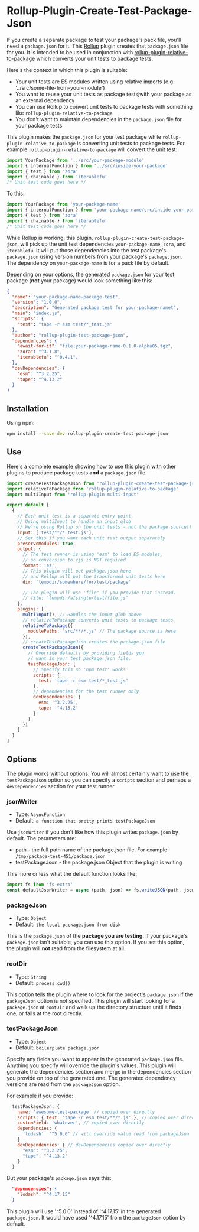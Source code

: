 # Rollup-Plugin-Create-Test-Package-Json

If you create a separate package to test your package's pack file, you'll need a `package.json` for it. This [Rollup](https://rollupjs.org/guide/en/) plugin creates that `package.json` file for you. It is intended to be used in conjunction with [rollup-plugin-relative-to-package](https://github.com/toolbuilder/rollup-plugin-relative-to-package) which converts your unit tests to package tests.

Here's the context in which this plugin is suitable:

* Your unit tests are ES modules written using relative imports (e.g. '../src/some-file-from-your-module')
* You want to reuse your unit tests as package testsjwith your package as an external dependency
* You can use Rollup to convert unit tests to package tests with something like `rollup-plugin-relative-to-package`
* You don't want to maintain dependencies in the `package.json` file for your package tests

This plugin makes the `package.json` for your test package while `rollup-plugin-relative-to-package` is converting unit tests to package tests. For example `rollup-plugin-relative-to-package` will convert the unit test:

```javascript
import YourPackage from '../src/your-package-module'
import { internalFunction } from '../src/inside-your-package'
import { test } from 'zora'
import { chainable } from 'iterablefu'
/* Unit test code goes here */
```

To this:

```javascript
import YourPackage from 'your-package-name'
import { internalFunction } from 'your-package-name/src/inside-your-package'
import { test } from 'zora'
import { chainable } from 'iterablefu'
/* Unit test code goes here */
```

While Rollup is working, this plugin, `rollup-plugin-create-test-package-json`, will pick up the unit test dependencies `your-package-name`, `zora`, and `iterablefu`. It will put those dependencies into the test package's `package.json` using version numbers from your package's `package.json`. The dependency on `your-package-name` is for a pack file by default.

Depending on your options, the generated `package.json` for your test package (**not** your package) would look something like this:

```json
{
  "name": "your-package-name-package-test",
  "version": "1.0.0",
  "description": "Generated package test for your-package-namet",
  "main": "index.js",
  "scripts": {
    "test": "tape -r esm test/*_test.js"
  },
  "author": "rollup-plugin-test-package-json",
  "dependencies": {
    "await-for-it": "file:your-package-name-0.1.0-alpha05.tgz",
    "zora": "^3.1.8",
    "iterablefu": "^0.4.1",
  },
  "devDependencies": {
    "esm": "^3.2.25",
    "tape": "^4.13.2"
  }
}
```

## Installation

Using npm:

```bash
npm install --save-dev rollup-plugin-create-test-package-json
```

## Use

Here's a complete example showing how to use this plugin with other plugins to produce package tests **and** a `package.json` file.

```javascript
import createTestPackageJson from 'rollup-plugin-create-test-package-json'
import relativeToPackage from 'rollup-plugin-relative-to-package'
import multiInput from 'rollup-plugin-multi-input'

export default [
  {
    // Each unit test is a separate entry point.
    // Using multiInput to handle an input glob
    // We're using Rollup on the unit tests - not the package source!!
    input: ['test/**/*_test.js'],
    // Set this if you want each unit test output separately
    preserveModules: true,
    output: {
      // The test runner is using 'esm' to load ES modules,
      // so conversion to cjs is NOT required
      format: 'es',
      // This plugin will put package.json here
      // and Rollup will put the transformed unit tests here
      dir: 'tempdir/somewhere/for/test/package'

      // The plugin will use 'file' if you provide that instead.
      // file: 'tempdir/a/single/test/file.js'
    },
    plugins: [
      multiInput(), // Handles the input glob above
      // relativeToPackage converts unit tests to package tests
      relativeToPackage({
        modulePaths: 'src/**/*.js' // The package source is here
      }),
      // createTestPackageJson creates the package.json file
      createTestPackageJson({
        // Override defaults by providing fields you
        // want in your test package.json file.
        testPackageJson: {
          // Specify this so 'npm test' works
          scripts: {
            test: 'tape -r esm test/*_test.js'
          },
          // dependencies for the test runner only
          devDependencies: {
            esm: '^3.2.25',
            tape: '^4.13.2'
          }
        }
      })
    ]
  }
]
```

## Options

The plugin works without options. You will almost certainly want to use the `testPackageJson` option so you can specify a `scripts` section and perhaps a `devDependencies` section for your test runner.

### jsonWriter

* Type: `AsyncFunction`
* Default: `a function that pretty prints testPackageJson`

Use `jsonWriter` if you don't like how this plugin writes `package.json` by default. The parameters are:

* path - the full path name of the package.json file. For example: `/tmp/package-test-451/package.json`
* testPackageJson - the package.json Object that the plugin is writing

This more or less what the default function looks like:

```javascript
import fs from 'fs-extra'
const defaultJsonWriter = async (path, json) => fs.writeJSON(path, json, { spaces: 2 })
```

### packageJson

* Type: `Object`
* Default: `the local package.json from disk`

This is the `package.json` of the **package you are testing**. If your package's `package.json` isn't suitable, you can use this option. If you set this option, the plugin will **not** read from the filesystem at all.

### rootDir

* Type: `String`
* Default: `process.cwd()`

This option tells the plugin where to look for the project's `package.json` if the `packageJson` option is not specified. This plugin will start looking for a `package.json` at `rootDir` and walk up the directory structure until it finds one, or fails at the root directly.

### testPackageJson

* Type: `Object`
* Default: `boilerplate package.json`

Specify any fields you want to appear in the generated `package.json` file. Anything you specify will override the plugin's values. This plugin will generate the dependencies section and merge in the dependencies section you provide on top of the generated one. The generated dependency versions are read from the `packageJson` option.

For example if you provide:

```javascript
  testPackageJson: {
    name: 'awesome-test-package' // copied over directly
    scripts: { test: 'tape -r esm test/**/*.js' }, // copied over directly
    customField: 'whatever', // copied over directly
    dependencies: {
      'lodash': '^5.0.0' // will override value read from packageJson
    }
    devDependencies: { // devDependencies copied over directly
      "esm": "^3.2.25",
      "tape": "^4.13.2"
    }
  }
```

But your package's `package.json` says this:

```json
  "depencencies": {
    "lodash": "^4.17.15"
  }
```

This plugin will use '^5.0.0' instead of '^4.17.15' in the generated `package.json`. It would have used '^4.17.15' from the `packageJson` option by default.
